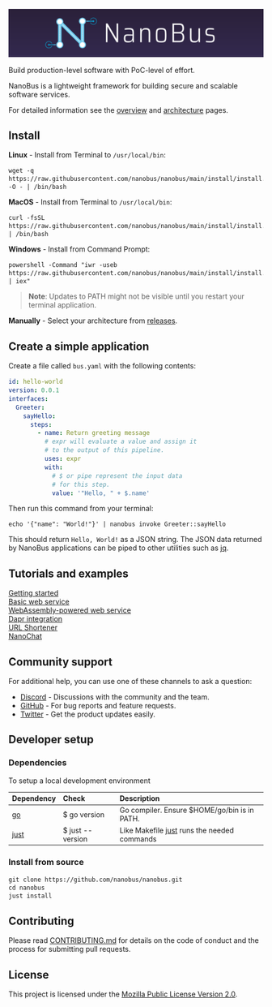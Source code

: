 ![NanoBus Logo](https://github.com/nanobus/nanobus/blob/main/docs/images/nanobus-logo.svg)

Build production-level software with PoC-level of effort.

NanoBus is a lightweight framework for building secure and scalable software services.

For detailed information see the [overview](https://github.com/nanobus/nanobus/blob/main/docs/overview.md) and [architecture](https://github.com/nanobus/nanobus/blob/main/docs/architecture.md) pages.

## Install

**Linux** - Install from Terminal to `/usr/local/bin`:

```shell
wget -q https://raw.githubusercontent.com/nanobus/nanobus/main/install/install.sh -O - | /bin/bash
```

**MacOS** - Install from Terminal to `/usr/local/bin`:

```shell
curl -fsSL https://raw.githubusercontent.com/nanobus/nanobus/main/install/install.sh | /bin/bash
```

**Windows** - Install from Command Prompt:

```shell
powershell -Command "iwr -useb https://raw.githubusercontent.com/nanobus/nanobus/main/install/install.ps1 | iex"
```

> **Note**: Updates to PATH might not be visible until you restart your terminal application.

**Manually** - Select your architecture from [releases](https://github.com/nanobus/nanobus/releases).

## Create a simple application

Create a file called `bus.yaml` with the following contents:

```yaml
id: hello-world
version: 0.0.1
interfaces:
  Greeter:
    sayHello:
      steps:
        - name: Return greeting message
          # expr will evaluate a value and assign it
          # to the output of this pipeline.
          uses: expr
          with:
            # $ or pipe represent the input data
            # for this step.
            value: '"Hello, " + $.name'
```

Then run this command from your terminal:

```shell
echo '{"name": "World!"}' | nanobus invoke Greeter::sayHello
```

This should return `Hello, World!` as a JSON string. The JSON data returned by NanoBus applications can be piped to other utilities such as [jq](https://stedolan.github.io/jq/).

## Tutorials and examples

[Getting started](https://github.com/nanobus/nanobus/blob/main/docs/getting-started.md)<br>
[Basic web service](https://github.com/nanobus/examples/tree/main/basic-web-service)<br>
[WebAssembly-powered web service](https://github.com/nanobus/examples/tree/main/wasm-web-service)<br>
[Dapr integration](https://github.com/nanobus/examples/tree/main/dapr)<br>
[URL Shortener](https://github.com/nanobus/examples/tree/main/urlshortener)<br>
[NanoChat](https://github.com/nanobus/examples/tree/main/nanochat)<br>

## Community support

For additional help, you can use one of these channels to ask a question:

- [Discord](https://discord.gg/candle) - Discussions with the community and the team.
- [GitHub](https://github.com/nanobus/nanobus/issues) - For bug reports and feature requests.
- [Twitter](https://twitter.com/nanobusdev) - Get the product updates easily.

## Developer setup

### Dependencies

To setup a local development environment

| Dependency | Check            | Description                                   |
|:---------- |:---------------- |:--------------------------------------------- |
| [go]       | $ go version     | Go compiler.  Ensure $HOME/go/bin is in PATH. |
| [just]     | $ just --version | Like Makefile [just] runs the needed commands |

### Install from source

```shell
git clone https://github.com/nanobus/nanobus.git
cd nanobus
just install
```

## Contributing

Please read [CONTRIBUTING.md](CONTRIBUTING.md) for details on the code of conduct and the process for submitting pull requests.

## License

This project is licensed under the [Mozilla Public License Version 2.0](https://mozilla.org/MPL/2.0/).

[apex]: https://apexlang.io/docs/getting-started
[apexlang.io]: https://apexlang.io
[docker]: https://docs.docker.com/engine/install/
[docker-compose]: https://docs.docker.com/compose/install/
[go]: https://go.dev/doc/install
[iota]: https://github.com/nanobus/iota
[iotas]: https://github.com/nanobus/iota
[just]: https://github.com/casey/just#Installation
[nanobus]: https://github.com/nanobus/nanobus#Install
[npm]: https://docs.npmjs.com/downloading-and-installing-node-js-and-npm
[npx]: https://www.npmjs.com/package/npx#Install
[postgres]: https://www.postgresql.org/download/
[postgresql database]: https://www.postgresql.org/
[rust]: https://rustup.rs/
